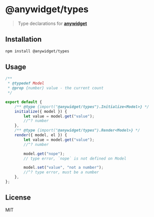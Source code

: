 # @anywidget/types

> Type declarations for [**anywidget**](https://anywidget.dev)

## Installation

```sh
npm install @anywidget/types
```

## Usage

```javascript
/**
 * @typedef Model
 * @prop {number} value - the current count
 */

export default {
	/** @type {import("@anywidget/types").Initialize<Model>} */
	initialize({ model }) {
		let value = model.get("value");
		//^? number
	},
	/** @type {import("@anywidget/types").Render<Model>} */
	render({ model, el }) {
		let value = model.get("value");
		//^? number

		model.get("nope");
		// type error, `nope` is not defined on Model

		model.set("value", "not a number");
		//^? type error, must be a number
	},
};
```

## License

MIT
